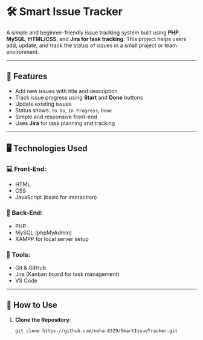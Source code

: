 # 🛠️ Smart Issue Tracker

A simple and beginner-friendly issue tracking system built using **PHP**, **MySQL**, **HTML/CSS**, and **Jira for task tracking**. This project helps users add, update, and track the status of issues in a small project or team environment.

---

## 📌 Features

- Add new issues with title and description
- Track issue progress using **Start** and **Done** buttons
- Update existing issues
- Status shows: `To Do`, `In Progress`, `Done`
- Simple and responsive front-end
- Uses **Jira** for task planning and tracking

---

## 🖥️ Technologies Used

### 💻 Front-End:
- HTML
- CSS
- JavaScript (basic for interaction)

### 🔧 Back-End:
- PHP
- MySQL (phpMyAdmin)
- XAMPP for local server setup

### 🧰 Tools:
- Git & GitHub
- Jira (Kanban board for task management)
- VS Code

---

## 🔗 How to Use

1. **Clone the Repository**:
   ```bash
   git clone https://github.com/neha-8329/SmartIssueTracker.git
